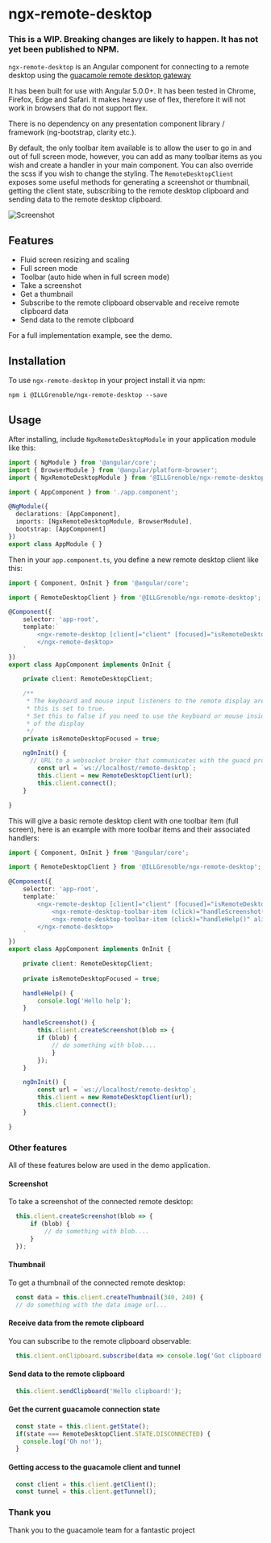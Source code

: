 # ngx-remote-desktop

### This is a WIP. Breaking changes are likely to happen. It has not yet been published to NPM.

`ngx-remote-desktop` is an Angular component for connecting to a remote desktop using the [guacamole remote desktop gateway](https://guacamole.apache.org/)

It has been built for use with Angular 5.0.0+. It has been tested in Chrome, Firefox, Edge and Safari. It makes heavy use of flex, therefore it will not work in browsers that do not support flex. 

There is no dependency on any presentation component library / framework (ng-bootstrap, clarity etc.).

By default, the only toolbar item available is to allow the user to go in and out of full screen mode, however, you can add as many toolbar items as you wish and create a handler in your main component. You can also override the scss if you wish to change the styling. The `RemoteDesktopClient` exposes some useful methods for generating a screenshot or thumbnail, getting the client state, subscribing to the remote desktop clipboard and sending data to the remote desktop clipboard.

![Screenshot](https://code.ill.fr/si/ngx-remote-desktop/raw/master/screenshot.png)

## Features
  - Fluid screen resizing and scaling
  - Full screen mode
  - Toolbar (auto hide when in full screen mode)
  - Take a screenshot
  - Get a thumbnail
  - Subscribe to the remote clipboard observable and receive remote clipboard data
  - Send data to the remote clipboard

For a full implementation example, see the demo.

## Installation

To use `ngx-remote-desktop` in your project install it via npm:

```
npm i @ILLGrenoble/ngx-remote-desktop --save
```

## Usage

After installing, include `NgxRemoteDesktopModule` in your application module like this:

```typescript
import { NgModule } from '@angular/core';
import { BrowserModule } from '@angular/platform-browser';
import { NgxRemoteDesktopModule } from '@ILLGrenoble/ngx-remote-desktop';

import { AppComponent } from './app.component';

@NgModule({
  declarations: [AppComponent],
  imports: [NgxRemoteDesktopModule, BrowserModule],
  bootstrap: [AppComponent]
})
export class AppModule { }
```

Then in your `app.component.ts`, you define a new remote desktop client like this:

```typescript
import { Component, OnInit } from '@angular/core';

import { RemoteDesktopClient } from '@ILLGrenoble/ngx-remote-desktop';

@Component({
    selector: 'app-root',
    template:`
        <ngx-remote-desktop [client]="client" [focused]="isRemoteDesktopFocused">
        </ngx-remote-desktop>
    `
})
export class AppComponent implements OnInit {

    private client: RemoteDesktopClient;

    /**
     * The keyboard and mouse input listeners to the remote display are only bound when
     * this is set to true.
     * Set this to false if you need to use the keyboard or mouse inside another component outside
     * of the display
     */
    private isRemoteDesktopFocused = true;

    ngOnInit() {
      // URL to a websocket broker that communicates with the guacd process
        const url = `ws://localhost/remote-desktop`;
        this.client = new RemoteDesktopClient(url);
        this.client.connect();
    }

}
```

This will give a basic remote desktop client with one toolbar item (full screen), here is an example with more toolbar items and their associated handlers:

```typescript
import { Component, OnInit } from '@angular/core';

import { RemoteDesktopClient } from '@ILLGrenoble/ngx-remote-desktop';

@Component({
    selector: 'app-root',
    template:`
        <ngx-remote-desktop [client]="client" [focused]="isRemoteDesktopFocused">
            <ngx-remote-desktop-toolbar-item (click)="handleScreenshot()" align="left">Take screenshot</ngx-emote-desktop-toolbar-item>
            <ngx-remote-desktop-toolbar-item (click)="handleHelp()" align="right">Help</ngx-remote-desktop-toolbar-item>
        </ngx-remote-desktop>
    `
})
export class AppComponent implements OnInit {

    private client: RemoteDesktopClient;
    
    private isRemoteDesktopFocused = true;

    handleHelp() {
        console.log('Hello help');
    }

    handleScreenshot() {
        this.client.createScreenshot(blob => {
        if (blob) {
            // do something with blob....
            }
        });
    }

    ngOnInit() {
        const url = `ws://localhost/remote-desktop`;
        this.client = new RemoteDesktopClient(url);
        this.client.connect();
    }

}
```

### Other features

All of these features below are used in the demo application.

#### Screenshot
To take a screenshot of the connected remote desktop:

```typescript
  this.client.createScreenshot(blob => {
      if (blob) {
          // do something with blob....
      }
  });
```

#### Thumbnail
To get a thumbnail of the connected remote desktop:

```typescript
  const data = this.client.createThumbnail(340, 240) {
  // do something with the data image url...
```

#### Receive data from the remote clipboard
You can subscribe to the remote clipboard observable:

```typescript
  this.client.onClipboard.subscribe(data => console.log('Got clipboard data', data));
```

#### Send data to the remote clipboard
```typescript
  this.client.sendClipboard('Hello clipboard!');
```

#### Get the current guacamole connection state
```typescript
  const state = this.client.getState();
  if(state === RemoteDesktopClient.STATE.DISCONNECTED) {
    console.log('Oh no!');
  }
```

#### Getting access to the guacamole client and tunnel
```typescript
  const client = this.client.getClient();
  const tunnel = this.client.getTunnel();
```

### Thank you
Thank you to the guacamole team for a fantastic project